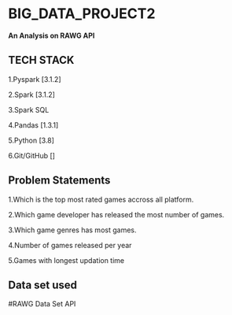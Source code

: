 # BIG_DATA_PROJECT2


**An Analysis on RAWG API**

## TECH STACK

1.Pyspark [3.1.2]

2.Spark [3.1.2]

3.Spark SQL

4.Pandas [1.3.1]

5.Python [3.8]

6.Git/GitHub []


## Problem Statements

1.Which is the top most rated games accross all platform.

2.Which game developer has released the most number of games.

3.Which game genres has most games.

4.Number of games released per year

5.Games with longest updation time






## Data set used

#RAWG Data Set API



